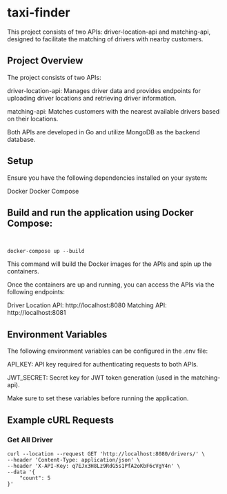 # taxi-finder

This project consists of two APIs: driver-location-api and matching-api, designed to facilitate the matching of drivers with nearby customers.

## Project Overview

The project consists of two APIs:

driver-location-api: Manages driver data and provides endpoints for uploading driver locations and retrieving driver information.

matching-api: Matches customers with the nearest available drivers based on their locations.

Both APIs are developed in Go and utilize MongoDB as the backend database.

## Setup 

Ensure you have the following dependencies installed on your system:

Docker
Docker Compose

## Build and run the application using Docker Compose:

```


docker-compose up --build

```


This command will build the Docker images for the APIs and spin up the containers.

Once the containers are up and running, you can access the APIs via the following endpoints:

Driver Location API: http://localhost:8080
Matching API: http://localhost:8081

## Environment Variables

The following environment variables can be configured in the .env file:

API_KEY: API key required for authenticating requests to both APIs.

JWT_SECRET: Secret key for JWT token generation (used in the matching-api).

Make sure to set these variables before running the application.

## Example cURL Requests

### Get All Driver

```
curl --location --request GET 'http://localhost:8080/drivers/' \
--header 'Content-Type: application/json' \
--header 'X-API-Key: q7EJx3H8Lz9RdG5s1PfA2oKbF6cVgY4n' \
--data '{
	"count": 5
}'
```

